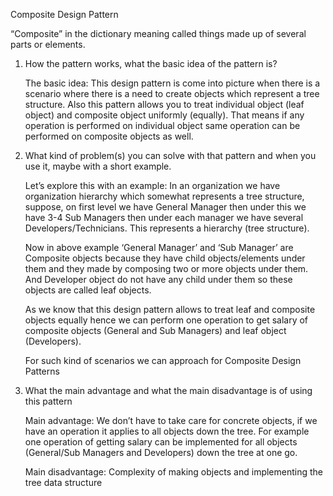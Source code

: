 Composite Design Pattern

“Composite” in the dictionary meaning called things made up of several parts or elements. 
1. How the pattern works, what the basic idea of the pattern is?

   The basic idea: This design pattern is come into picture when there is a scenario where there is a need to create objects which represent a tree structure. Also this pattern allows you to treat individual object (leaf object) and composite object uniformly (equally). That means if any operation is performed on individual object same operation can be performed on composite objects as well.
   
2. What kind of problem(s) you can solve with that pattern and when you use it, maybe with a short example.

   Let’s explore this with an example: In an organization we have organization hierarchy which somewhat represents a tree structure, suppose, on first level we have General Manager then under this we have 3-4 Sub Managers then under each manager we have several Developers/Technicians. This represents a hierarchy (tree structure). 
   
   Now in above example ‘General Manager’ and ‘Sub Manager’ are Composite objects because they have child objects/elements under them and they made by composing two or more objects under them. And Developer object do not have any child under them so these objects are called leaf objects.
   
   As we know that this design pattern allows to treat leaf and composite objects equally hence we can perform one operation to get salary of composite objects (General and Sub Managers) and leaf object (Developers).
   
   For such kind of scenarios we can approach for Composite Design Patterns
3. What the main advantage and what the main disadvantage is of using this pattern 

   Main advantage: We don’t have to take care for concrete objects, if we have an operation it applies to all objects down the tree. For example one operation of getting salary can be implemented for all objects (General/Sub Managers and Developers) down the tree at one go.

   Main disadvantage: Complexity of making objects and implementing the tree data structure

